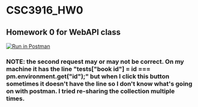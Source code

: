 # CSC3916_HW0
## Homework 0 for WebAPI class
[![Run in Postman](https://run.pstmn.io/button.svg)](https://app.getpostman.com/run-collection/9f743faf93e95d708a00)
### NOTE: the second request may or may not be correct. On my machine it has the line "tests["book id"] = id === pm.environment.get("id");" but when I click this button sometimes it doesn't have the line so I don't know what's going on with postman. I tried re-sharing the collection multiple times.

